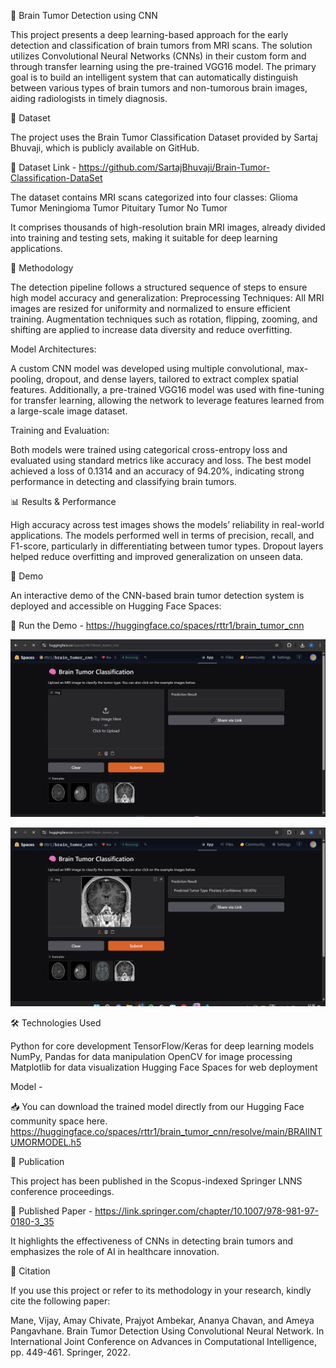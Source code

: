 🧠 Brain Tumor Detection using CNN 

This project presents a deep learning-based approach for the early detection and classification of brain tumors from MRI scans. The solution utilizes Convolutional Neural Networks (CNNs) in their custom form and through transfer learning using the pre-trained VGG16 model. The primary goal is to build an intelligent system that can automatically distinguish between various types of brain tumors and non-tumorous brain images, aiding radiologists in timely diagnosis.

📂 Dataset

The project uses the Brain Tumor Classification Dataset provided by Sartaj Bhuvaji, which is publicly available on GitHub.

🔗 Dataset Link - https://github.com/SartajBhuvaji/Brain-Tumor-Classification-DataSet

The dataset contains MRI scans categorized into four classes:
Glioma Tumor
Meningioma Tumor
Pituitary Tumor
No Tumor

It comprises thousands of high-resolution brain MRI images, already divided into training and testing sets, making it suitable for deep learning applications.

🧪 Methodology

The detection pipeline follows a structured sequence of steps to ensure high model accuracy and generalization:
Preprocessing Techniques:
All MRI images are resized for uniformity and normalized to ensure efficient training.
Augmentation techniques such as rotation, flipping, zooming, and shifting are applied to increase data diversity and reduce overfitting.

Model Architectures:

A custom CNN model was developed using multiple convolutional, max-pooling, dropout, and dense layers, tailored to extract complex spatial features.
Additionally, a pre-trained VGG16 model was used with fine-tuning for transfer learning, allowing the network to leverage features learned from a large-scale image dataset.

Training and Evaluation:

Both models were trained using categorical cross-entropy loss and evaluated using standard metrics like accuracy and loss.
The best model achieved a loss of 0.1314 and an accuracy of 94.20%, indicating strong performance in detecting and classifying brain tumors.

📊 Results & Performance

High accuracy across test images shows the models’ reliability in real-world applications.
The models performed well in terms of precision, recall, and F1-score, particularly in differentiating between tumor types.
Dropout layers helped reduce overfitting and improved generalization on unseen data.


🚀 Demo

An interactive demo of the CNN-based brain tumor detection system is deployed and accessible on Hugging Face Spaces:

🔗 Run the Demo - https://huggingface.co/spaces/rttr1/brain_tumor_cnn

![Image Alt](https://github.com/rttr-7/Brain-Tumor-Detection-Using-Convolutional-Neural-Network/blob/ffe052adf695316f8aaf584fcd03ba7246a4ff4e/Screenshot%202025-04-23%20143857.png)


![Image Alt](https://github.com/rttr-7/Brain-Tumor-Detection-Using-Convolutional-Neural-Network/blob/ffe052adf695316f8aaf584fcd03ba7246a4ff4e/Screenshot%202025-04-23%20143841.png)


🛠️ Technologies Used

Python for core development
TensorFlow/Keras for deep learning models
NumPy, Pandas for data manipulation
OpenCV for image processing
Matplotlib for data visualization
Hugging Face Spaces for web deployment

Model - 

📥 You can download the trained model directly from our Hugging Face community space here. 
https://huggingface.co/spaces/rttr1/brain_tumor_cnn/resolve/main/BRAIINTUMORMODEL.h5

📄 Publication

This project has been published in the Scopus-indexed Springer LNNS conference proceedings.

🔗 Published Paper - https://link.springer.com/chapter/10.1007/978-981-97-0180-3_35

It highlights the effectiveness of CNNs in detecting brain tumors and emphasizes the role of AI in healthcare innovation.


🔖 Citation

If you use this project or refer to its methodology in your research, kindly cite the following paper:

Mane, Vijay, Amay Chivate, Prajyot Ambekar, Ananya Chavan, and Ameya Pangavhane.
Brain Tumor Detection Using Convolutional Neural Network.
In International Joint Conference on Advances in Computational Intelligence, pp. 449-461. Springer, 2022.
